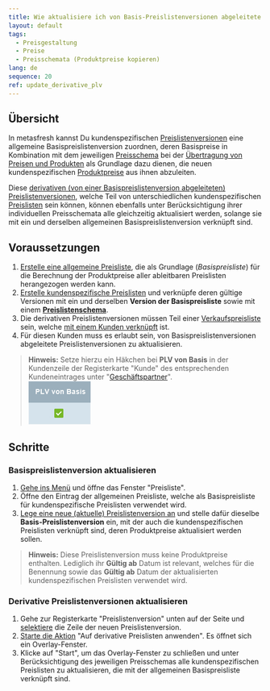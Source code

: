```yaml
---
title: Wie aktualisiere ich von Basis-Preislistenversionen abgeleitete Kundenpreislisten?
layout: default
tags:
  - Preisgestaltung
  - Preise
  - Preisschemata (Produktpreise kopieren)
lang: de
sequence: 20
ref: update_derivative_plv
---
```


## Übersicht
In metasfresh kannst Du kundenspezifischen [Preislistenversionen](Preislistenversion_anlegen) eine allgemeine Basispreislistenversion zuordnen, deren Basispreise in Kombination mit dem jeweiligen [Preisschema](Preisschema_mit_Regeln) bei der [Übertragung von Preisen und Produkten](Preise_von_Preislistenversion_kopieren) als Grundlage dazu dienen, die neuen kundenspezifischen [Produktpreise](Preis_anlegen) aus ihnen abzuleiten.

Diese [derivativen (von einer Basispreislistenversion abgeleiteten) Preislistenversionen](Preise_von_Preislistenversion_kopieren), welche Teil von unterschiedlichen kundenspezifischen [Preislisten](Preisliste_anlegen) sein können, können ebenfalls unter Berücksichtigung ihrer individuellen Preisschemata alle gleichzeitig aktualisiert werden, solange sie mit ein und derselben allgemeinen Basispreislistenversion verknüpft sind.

## Voraussetzungen
1. [Erstelle eine allgemeine Preisliste](Preisliste_anlegen), die als Grundlage (*Basispreisliste*) für die Berechnung der Produktpreise aller ableitbaren Preislisten herangezogen werden kann.
1. [Erstelle kundenspezifische Preislisten](Preisliste_anlegen) und verknüpfe deren gültige Versionen mit ein und derselben **Version der Basispreisliste** sowie mit einem [**Preislistenschema**](Preisschema_mit_Regeln).
1. Die derivativen Preislistenversionen müssen Teil einer [Verkaufspreisliste](Preisliste_anlegen) sein, welche [mit einem Kunden verknüpft](Zuweisung_Preise_Partner) ist.
1. Für diesen Kunden muss es erlaubt sein, von Basispreislistenversionen abgeleitete Preislistenversionen zu aktualisieren.
 >**Hinweis:** Setze hierzu ein Häkchen bei **PLV von Basis** in der Kundenzeile der Registerkarte "Kunde" des entsprechenden Kundeneintrages unter "[Geschäftspartner](Menu)".<br> ![](assets/PLV_von_BasisPLV.png)

## Schritte

### Basispreislistenversion aktualisieren
1. [Gehe ins Menü](Menu) und öffne das Fenster "Preisliste".
1. Öffne den Eintrag der allgemeinen Preisliste, welche als Basispreisliste für kundenspezifische Preislisten verwendet wird.
1. [Lege eine neue (aktuelle) Preislistenversion an](Preislistenversion_anlegen) und stelle dafür dieselbe **Basis-Preislistenversion** ein, mit der auch die kundenspezifischen Preislisten verknüpft sind, deren Produktpreise aktualisiert werden sollen.
 >**Hinweis:** Diese Preislistenversion muss keine Produktpreise enthalten. Lediglich ihr **Gültig ab** Datum ist relevant, welches für die Benennung sowie das **Gültig ab** Datum der aktualisierten kundenspezifischen Preislisten verwendet wird.

### Derivative Preislistenversionen aktualisieren
1. Gehe zur Registerkarte "Preislistenversion" unten auf der Seite und [selektiere](AuswahlBelege) die Zeile der neuen Preislistenversion.
1. [Starte die Aktion](AktionStarten) "Auf derivative Preislisten anwenden". Es öffnet sich ein Overlay-Fenster.
1. Klicke auf "Start", um das Overlay-Fenster zu schließen und unter Berücksichtigung des jeweiligen Preisschemas alle kundenspezifischen Preislisten zu aktualisieren, die mit der allgemeinen Basispreisliste verknüpft sind.
